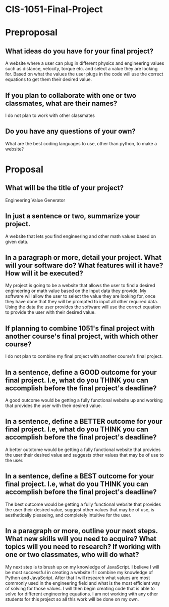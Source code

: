 # CIS-1051-Final-Project

# Preproposal

## What ideas do you have for your final project?

A website where a user can plug in different physics and engineering values such as distance, velocity, torque etc. and select a value they are looking for. Based on what the values the user plugs in the code will use the correct equations to get them their desired value.

## If you plan to collaborate with one or two classmates, what are their names?

I do not plan to work with other classmates

## Do you have any questions of your own? 

What are the best coding languages to use, other than python, to make a website? 

# Proposal

## What will be the title of your project?

Engineering Value Generator 

## In just a sentence or two, summarize your project.

A website that lets you find engineering and other math values based on given data.

## In a paragraph or more, detail your project. What will your software do? What features will it have? How will it be executed?

My project is going to be a website that allows the user to find a desired engineering or math value based on the input data they provide. My software will allow the user to select the value they are looking for, once they have done that they will be prompted to input all other required data. Using the data the user provides the software will use the correct equation to provide the user with their desired value. 

## If planning to combine 1051's final project with another course's final project, with which other course?

I do not plan to combine my final project with another course's final project.

## In a sentence, define a GOOD outcome for your final project. I.e, what do you THINK you can accomplish before the final project's deadline?

A good outcome would be getting a fully functional website up and working that provides the user with their desired value.

## In a sentence, define a BETTER outcome for your final project. I.e, what do you THINK you can accomplish before the final project's deadline?

A better outctome would be getting a fully functional website that provides the user their desired value and suggests other values that may be of use to the user. 

## In a sentence, define a BEST outcome for your final project. I.e, what do you THINK you can accomplish before the final project's deadline?

The best outcome would be getting a fully functional website that provides the user their desired value, suggest other values that may be of use, is aesthetically pleaseing, and completely intuitive for the user. 

## In a paragraph or more, outline your next steps. What new skills will you need to acquire? What topics will you need to research? If working with one or two classmates, who will do what?

My next step is to brush up on my knowledge of JavaScript. I believe I will be most successful in creating a website if I combine my knowledge of Python and JavaScript. After that I will research what values are most commonly used in the engineering field and what is the most efficient way of solving for those values. I will then begin creating code that is able to solve for different engineering equations. I am not working with any other students for this project so all this work will be done on my own. 

